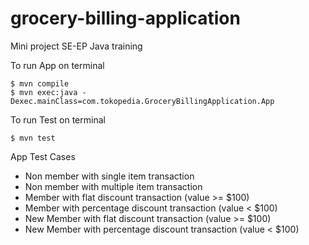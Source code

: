 # grocery-billing-application
Mini project SE-EP Java training

To run App on terminal
```
$ mvn compile
$ mvn exec:java -Dexec.mainClass=com.tokopedia.GroceryBillingApplication.App
```

To run Test on terminal
```
$ mvn test
```

App Test Cases
- Non member with single item transaction
- Non member with multiple item transaction
- Member with flat discount transaction (value >= $100)
- Member with percentage discount transaction (value < $100)
- New Member with flat discount transaction (value >= $100)
- New Member with percentage discount transaction (value < $100)
